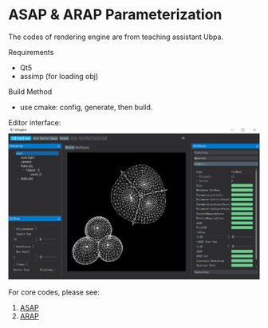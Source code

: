# ASAP & ARAP Parameterization

The codes of rendering engine are from teaching assistant Ubpa. 

Requirements
+ Qt5
+ assimp (for loading obj)

Build Method 
+ use cmake: config, generate, then build. 

Editor interface:
![](./images/interface.PNG)

For core codes, please see: 
1. [ASAP](https://github.com/Ricahrd-Li/ASAP_ARAP_Parameterization/blob/master/src/Engine/MeshEdit/ASAP.cpp)
2. [ARAP](https://github.com/Ricahrd-Li/ASAP_ARAP_Parameterization/blob/master/src/Engine/MeshEdit/ARAP.cpp)
